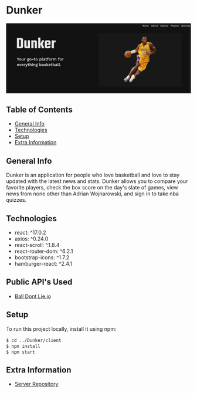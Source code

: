 # Dunker

[<img src="/public/Dunker.png">](https://Dunker.vercel.app)

## Table of Contents

- [General Info](#general-info)
- [Technologies](#technologies)
- [Setup](#setup)
- [Extra Information](#extra-information)

## General Info

Dunker is an application for people who love basketball and love to stay updated with the latest news and stats. Dunker allows you to compare your favorite players, check the box score on the day's slate of games, view news from none other than Adrian Wojnarowski, and sign in to take nba quizzes.

## Technologies

- react: ^17.0.2
- axios: ^0.24.0
- react-scroll: ^.1.8.4
- react-router-dom: ^6.2.1
- bootstrap-icons: ^1.7.2
- hamburger-react: ^2.4.1

## Public API's Used

- [Ball Dont Lie.io](https://www.balldontlie.io/#introduction)

## Setup

To run this project locally, install it using npm:

```
$ cd ../Dunker/client
$ npm install
$ npm start
```

## Extra Information

- [Server Repository](https://github.com/BostonRohan/Dunker-Server)
